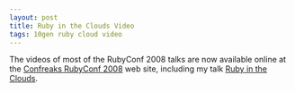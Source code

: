 ```yaml
---
layout: post
title: Ruby in the Clouds Video
tags: 10gen ruby cloud video
---
```


The videos of most of the RubyConf 2008 talks are now available online at
the [Confreaks RubyConf 2008](http://rubyconf2008.confreaks.com/) web site,
including my talk
[Ruby in the Clouds](http://rubyconf2008.confreaks.com/ruby-in-the-clouds.html).
